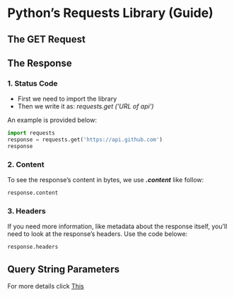 
# Python’s Requests Library (Guide)

## The GET Request

## The Response

### 1. Status Code
- First we need to import the library
- Then we write it as:     *requests.get ('URL of api')*

An example is provided below:

``` Python
import requests
response = requests.get('https://api.github.com')
response
````
### 2. Content
To see the response’s content in bytes, we use ***.content*** like follow:
``` Python
response.content
```

### 3. Headers

 If you need more information, like metadata about the response itself, you’ll need to look at the response’s headers. Use the code belowe:
 ``` python
 response.headers
 ```
## Query String Parameters



For more details click [This](https://realpython.com/python-requests/)
